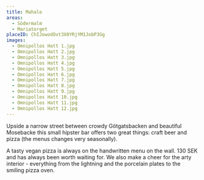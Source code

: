 ```yaml
---
title: Mahalo
areas:
  - Södermalm
  - Mariatorget
placeID: ChIJowodOvt3X0YRjYM1JobP3Gg
images:
  - Omnipollos Hatt 1.jpg
  - Omnipollos Hatt 2.jpg
  - Omnipollos Hatt 3.jpg
  - Omnipollos Hatt 4.jpg
  - Omnipollos Hatt 5.jpg
  - Omnipollos Hatt 6.jpg
  - Omnipollos Hatt 7.jpg
  - Omnipollos Hatt 8.jpg
  - Omnipollos Hatt 9.jpg
  - Omnipollos Hatt 10.jpg
  - Omnipollos Hatt 11.jpg
  - Omnipollos Hatt 12.jpg
---
```


Upside a narrow street between crowdy Götgatsbacken and beautiful Mosebacke this small hipster bar offers two great things: craft beer and pizza (the menus changes very seasonally).

A tasty vegan pizza is always on the handwritten menu on the wall. 130 SEK and has always been worth waiting for. We also make a cheer for the arty interior - everything from the lightning and the porcelain plates to the smiling pizza oven.
